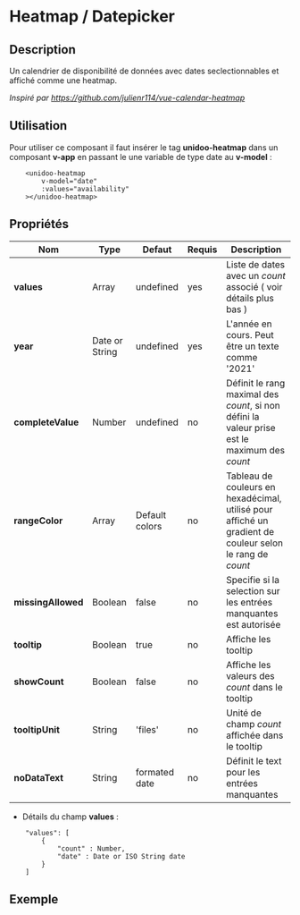# Heatmap / Datepicker

## Description

Un calendrier de disponibilité de données avec dates seclectionnables et affiché comme une heatmap.

*Inspiré par https://github.com/julienr114/vue-calendar-heatmap*

## Utilisation

Pour utiliser ce composant il faut insérer le tag **unidoo-heatmap** dans un composant **v-app** en passant le une variable de type date au **v-model** :

```
    <unidoo-heatmap
        v-model="date"
        :values="availability"
    ></unidoo-heatmap>
```

## Propriétés

| Nom          | Type           | Defaut  | Requis   | Description  |
| ------------- |----------------| --------- | ---------|--------------|
| **values**          | Array | undefined | yes | Liste de dates avec un *count* associé ( voir détails plus bas ) |
| **year**          | Date or String | undefined | yes | L'année en cours. Peut être un texte comme '2021' |
| **completeValue**          | Number | undefined | no | Définit le rang maximal des *count*, si non défini la valeur prise est le maximum des *count* |
| **rangeColor**          | Array | Default colors | no | Tableau de couleurs en hexadécimal, utilisé pour affiché un gradient de couleur selon le rang de *count* |
| **missingAllowed**          | Boolean | false | no | Specifie si la selection sur les entrées manquantes est autorisée |
| **tooltip**          | Boolean | true | no | Affiche les tooltip |
| **showCount**          | Boolean | false | no | Affiche les valeurs des *count* dans le tooltip |
| **tooltipUnit**          | String | 'files' | no | Unité de champ *count* affichée dans le tooltip |
| **noDataText**          | String | formated date | no | Définit le text pour les entrées manquantes |

- Détails du champ **values** :

```
    "values": [
        { 
            "count" : Number, 
            "date" : Date or ISO String date 
        }
    ]
```

## Exemple

<demo-heatmap />

